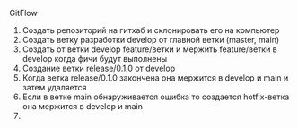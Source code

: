GitFlow
1. Создать репозиторий на гитхаб и склонировать его на компьютер
2. Создать ветку разработки develop от главной ветки (master, main)
3. Создать от ветки develop feature/ветки и мержить feature/ветки в develop когда фичи будут выполнены
4. Создание ветки release/0.1.0 от develop
5. Когда ветка release/0.1.0 закончена она мержится в develop и main и затем удаляется
6. Если в ветке main обнаруживается ошибка то создается hotfix-ветка она мержится в develop и main
7. 